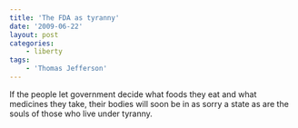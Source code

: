 ```yaml
---
title: 'The FDA as tyranny'
date: '2009-06-22'
layout: post
categories:
    - liberty
tags:
    - 'Thomas Jefferson'
---
```


If the people let government decide what foods they eat and what medicines they take, their bodies will soon be in as sorry a state as are the souls of those who live under tyranny.